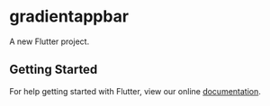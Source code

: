 # gradientappbar

A new Flutter project.

## Getting Started

For help getting started with Flutter, view our online
[documentation](https://flutter.io/).
